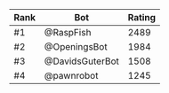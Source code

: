 Rank|Bot|Rating
---|---|---
#1|@RaspFish|2489
#2|@OpeningsBot|1984
#3|@DavidsGuterBot|1508
#4|@pawnrobot|1245
